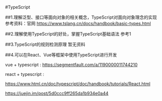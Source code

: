 #TypeScript


##1.理解泛型、接口等面向对象的相关概念，TypeScript对面向对象理念的实现
参考资料：官网
https://www.tslang.cn/docs/handbook/basic-types.html

##2.理解使用TypeScript的好处，掌握TypeScript基础语法
参考1

##3.TypeScript的规则检测原理
暂无资料

##4.可以在React、Vue等框架中使用TypeScript进行开发

vue + typescript : https://segmentfault.com/a/1190000011744210

react + typescript : 

https://www.html.cn/doc/typescript/doc/handbook/tutorials/React.html

https://juejin.im/post/5d0ccc9ff265da1b934e0a44